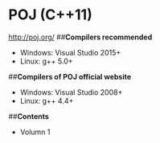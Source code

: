 # **POJ (C++11)**
http://poj.org/
##**Compilers recommended**
- Windows: Visual Studio 2015+
- Linux: g++ 5.0+

##**Compilers of POJ official website**
- Windows: Visual Studio 2008+
- Linux: g++ 4.4+

##**Contents**
- Volumn 1









